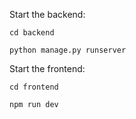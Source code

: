 Start the backend: 

`cd backend`

`python manage.py runserver`



Start the frontend:

`cd frontend`

`npm run dev`
